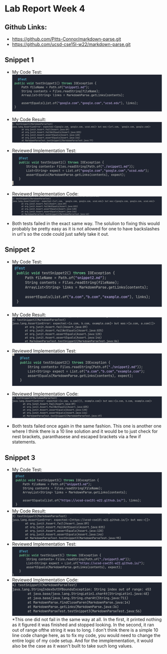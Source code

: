 # Lab Report Week 4

## Github Links:
* https://github.com/Pitts-Connor/markdown-parse.git
* https://github.com/ucsd-cse15l-w22/markdown-parse.git

## Snippet 1

* My Code Test:
 ![Image](mysnippet1test.png)
* My Code Result:
![Image](mysnippet1code.png)
* Reviewed Implementation Test:
 ![Image](snippet1code.png)
 * Reviewed Implementation Code:
  ![Image](snippet1test.png)

* Both tests failed in the exact same way. The solulion to fixing this would probably be pretty easy as it is not allowed for one to have backslashes in url's so the code could just safely take it out.  



## Snippet 2
* My Code Test:
 ![Image](mysnippet2test.png)
* My Code Result:
![Image](mysnippet2code.png)
* Reviewed Implementation Test:
 ![Image](snippet2code.png)
 * Reviewed Implementation Code:
  ![Image](snippet2test.png)

* Both tests failed once again in the same fashion. This one is another one where I think there is a 10 line solution and it would be to just check for nest brackets, paranthasese and escaped brackets via a few if statements.    

## Snippet 3
* My Code Test:
 ![Image](mysnippet3test.png)
* My Code Result:
![Image](mysnippet3code.png)
* Reviewed Implementation Test:
 ![Image](snippet3code.png)
 * Reviewed Implementation Code:
  ![Image](snippet3test.png)
  *This one did not fail in the same way at all.  In the first, it printed nothing as it figured it was finished and stopped looking.  In the second, it ran out of range ofthe string it was to long.  I don't think there is a simple 10 line code change here, as to fix my code, you would need to change the entire logic of my code setup.  And for the immplementation, it would also be the case as it wasn't built to take such long values.   
